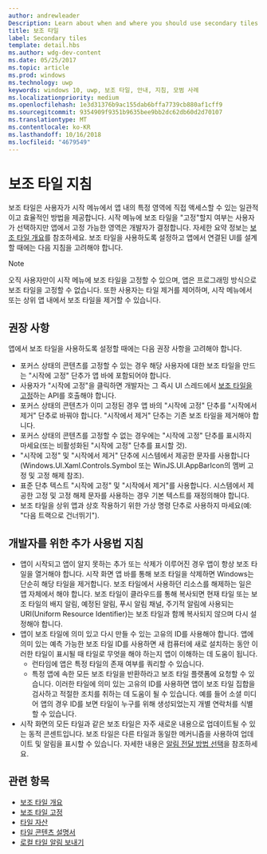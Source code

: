 ```yaml
---
author: andrewleader
Description: Learn about when and where you should use secondary tiles in your UWP app.
title: 보조 타일
label: Secondary tiles
template: detail.hbs
ms.author: wdg-dev-content
ms.date: 05/25/2017
ms.topic: article
ms.prod: windows
ms.technology: uwp
keywords: windows 10, uwp, 보조 타일, 안내, 지침, 모범 사례
ms.localizationpriority: medium
ms.openlocfilehash: 1e3d31376b9ac155dab6bffa7739cb880af1cff9
ms.sourcegitcommit: 9354909f9351b9635bee9bb2dc62db60d2d70107
ms.translationtype: MT
ms.contentlocale: ko-KR
ms.lasthandoff: 10/16/2018
ms.locfileid: "4679549"
---
```

# <a name="secondary-tile-guidance"></a>보조 타일 지침


보조 타일은 사용자가 시작 메뉴에서 앱 내의 특정 영역에 직접 액세스할 수 있는 일관적이고 효율적인 방법을 제공합니다. 시작 메뉴에 보조 타일을 "고정"할지 여부는 사용자가 선택하지만 앱에서 고정 가능한 영역은 개발자가 결정합니다. 자세한 요약 정보는 [보조 타일 개요](secondary-tiles.md)를 참조하세요. 보조 타일을 사용하도록 설정하고 앱에서 연결된 UI를 설계할 때에는 다음 지침을 고려해야 합니다.

> [!NOTE]
> 오직 사용자만이 시작 메뉴에 보조 타일을 고정할 수 있으며, 앱은 프로그래밍 방식으로 보조 타일을 고정할 수 없습니다. 또한 사용자는 타일 제거를 제어하며, 시작 메뉴에서 또는 상위 앱 내에서 보조 타일을 제거할 수 있습니다.


## <a name="recommendations"></a>권장 사항

앱에서 보조 타일을 사용하도록 설정할 때에는 다음 권장 사항을 고려해야 합니다.

* 포커스 상태의 콘텐츠를 고정할 수 있는 경우 해당 사용자에 대한 보조 타일을 만드는 "시작에 고정" 단추가 앱 바에 포함되어야 합니다.
* 사용자가 "시작에 고정"을 클릭하면 개발자는 그 즉시 UI 스레드에서 [보조 타일을 고정](secondary-tiles-pinning.md)하는 API를 호출해야 합니다.
* 포커스 상태의 콘텐츠가 이미 고정된 경우 앱 바의 "시작에 고정" 단추를 "시작에서 제거" 단추로 바꿔야 합니다. "시작에서 제거" 단추는 기존 보조 타일을 제거해야 합니다.
* 포커스 상태의 콘텐츠를 고정할 수 없는 경우에는 "시작에 고정" 단추를 표시하지 마세요(또는 비활성화된 "시작에 고정" 단추를 표시할 것).
* "시작에 고정" 및 "시작에서 제거" 단추에 시스템에서 제공한 문자를 사용합니다(Windows.UI.Xaml.Controls.Symbol 또는 WinJS.UI.AppBarIcon의 멤버 고정 및 고정 해제 참조).
* 표준 단추 텍스트 "시작에 고정" 및 "시작에서 제거"를 사용합니다. 시스템에서 제공한 고정 및 고정 해제 문자를 사용하는 경우 기본 텍스트를 재정의해야 합니다.
* 보조 타일을 상위 앱과 상호 작용하기 위한 가상 명령 단추로 사용하지 마세요(예: "다음 트랙으로 건너뛰기").


## <a name="additional-usage-guidance-for-devs"></a>개발자를 위한 추가 사용법 지침

* 앱이 시작되고 앱이 알지 못하는 추가 또는 삭제가 이루어진 경우 앱이 항상 보조 타일을 열거해야 합니다. 시작 화면 앱 바를 통해 보조 타일을 삭제하면 Windows는 단순히 해당 타일을 제거합니다. 보조 타일에서 사용하던 리소스를 해제하는 일은 앱 자체에서 해야 합니다. 보조 타일이 클라우드를 통해 복사되면 현재 타일 또는 보조 타일의 배지 알림, 예정된 알림, 푸시 알림 채널, 주기적 알림에 사용되는 URI(Uniform Resource Identifier)는 보조 타일과 함께 복사되지 않으며 다시 설정해야 합니다.
* 앱이 보조 타일에 의미 있고 다시 만들 수 있는 고유의 ID를 사용해야 합니다. 앱에 의미 있는 예측 가능한 보조 타일 ID를 사용하면 새 컴퓨터에 새로 설치하는 동안 이러한 타일이 표시될 때 타일로 무엇을 해야 하는지 앱이 이해하는 데 도움이 됩니다.
  * 런타임에 앱은 특정 타일의 존재 여부를 쿼리할 수 있습니다.
  * 특정 앱에 속한 모든 보조 타일을 반환하라고 보조 타일 플랫폼에 요청할 수 있습니다. 이러한 타일에 의미 있는 고유의 ID를 사용하면 앱이 보조 타일 집합을 검사하고 적절한 조치를 취하는 데 도움이 될 수 있습니다. 예를 들어 소셜 미디어 앱의 경우 ID를 보면 타일이 누구를 위해 생성되었는지 개별 연락처를 식별할 수 있습니다.
* 시작 화면의 모든 타일과 같은 보조 타일은 자주 새로운 내용으로 업데이트될 수 있는 동적 콘센트입니다. 보조 타일은 다른 타일과 동일한 메커니즘을 사용하여 업데이트 및 알림을 표시할 수 있습니다. 자세한 내용은 [알림 전달 방법 선택](choosing-a-notification-delivery-method.md)을 참조하세요.


## <a name="related"></a>관련 항목

* [보조 타일 개요](secondary-tiles.md)
* [보조 타일 고정](secondary-tiles-pinning.md)
* [타일 자산](app-assets.md)
* [타일 콘텐츠 설명서](create-adaptive-tiles.md)
* [로컬 타일 알림 보내기](sending-a-local-tile-notification.md)
